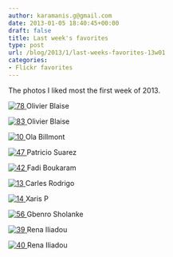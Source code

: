 ```yaml
---
author: karamanis.g@gmail.com
date: 2013-01-05 18:40:45+00:00
draft: false
title: Last week's favorites
type: post
url: /blog/2013/1/last-weeks-favorites-13w01
categories:
- Flickr favorites
---
```


The photos I liked most the first week of 2013.





[![78](http://farm3.staticflickr.com/2630/3895995054_757e9a76c2_b.jpg)
](http://www.flickr.com/photos/42273492@N08/3895995054)
Olivier Blaise





[![83](http://farm4.staticflickr.com/3500/3895211461_08c03fa6f2_b.jpg)
](http://www.flickr.com/photos/42273492@N08/3895211461)
Olivier Blaise





[![10](http://farm9.staticflickr.com/8499/8341889733_aa7b4b3ab1_b.jpg)
](http://www.flickr.com/photos/91757302@N04/8341889733)
Ola Billmont





[![47](http://farm9.staticflickr.com/8504/8327820918_f2ea4b62b2_b.jpg)
](http://www.flickr.com/photos/60043787@N00/8327820918)
Patricio Suarez





[![42](http://farm9.staticflickr.com/8222/8330743188_83430b4821_b.jpg)
](http://www.flickr.com/photos/67355851@N02/8330743188)
Fadi Boukaram





[![13](http://farm6.staticflickr.com/5251/5503328657_f01843e03a_b.jpg)
](http://www.flickr.com/photos/18221715@N05/5503328657)
Carles Rodrigo





[![14](http://farm9.staticflickr.com/8308/8000546909_8f1a12eba2_b.jpg)
](http://www.flickr.com/photos/49280796@N04/8000546909)
Xaris P





[![56](http://farm9.staticflickr.com/8217/8321708677_6bf8424974_b.jpg)
](http://www.flickr.com/photos/8582083@N05/8321708677)
Gbenro Sholanke





[![39](http://farm9.staticflickr.com/8358/8330147007_68187a0799_b.jpg)
](http://www.flickr.com/photos/39462054@N07/8330147007)
Rena Iliadou





[![40](http://farm9.staticflickr.com/8072/8330146193_25eff095f2_b.jpg)
](http://www.flickr.com/photos/39462054@N07/8330146193)
Rena Iliadou
